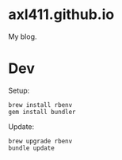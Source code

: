 # axl411.github.io

My blog.

# Dev

Setup:

```
brew install rbenv
gem install bundler
```

Update:
```
brew upgrade rbenv
bundle update
```
